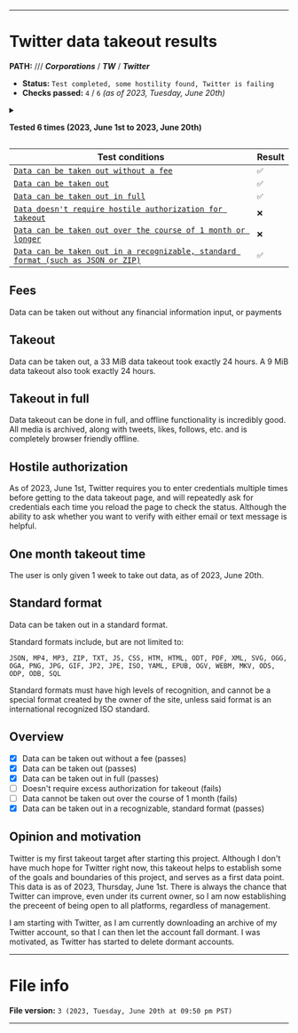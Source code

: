 
***

# Twitter data takeout results

**PATH:** /// ***Corporations*** / ***TW*** / ***Twitter***

- **Status:** `Test completed, some hostility found, Twitter is failing`
- **Checks passed:** `4` / `6` _(as of 2023, Tuesday, June 20th)_

<details><summary><p><b>Tested 6 times (2023, June 1st to 2023, June 20th)</b></p></summary>

- `@seanwallawalla` Data takeout on 2023, June 1st [Score: 4/6]
- `@seanwallawalla2` Data takeout on 2023, June 6th [Score: 4/6]
- `@seanwallawallaA` Data takeout on 2023, June 13th [Score: 4/6]
- `@seanwallawallaB` Data takeout on 2023, June 13th [Score: 4/6]
- `@seanwallawallaE` Data takeout on 2023, June 20th [Score: 4/6]
- `@seanwallawallaL` Data takeout on 2023, June 20th [Score: 4/6]

> **Note** _See [:octocat: `seanpm2001/Twitter`](https://github.com/seanpm2001/Twitter/) and [:octocat: `seanpm2001/Takeout_Tuesdays`](https://github.com/seanpm2001/Takeout_Tuesdays/) for more info._

</details>

| Test conditions | Result |
|---|---|
| [`Data can be taken out without a fee`](#fees) | `✅️` |
| [`Data can be taken out`](#takeout) | `✅️` |
| [`Data can be taken out in full`](#takeout-in-full) | `✅️` |
| [`Data doesn't require hostile authorization for takeout`](#hostile-authorization) | `❌️` |
| [`Data can be taken out over the course of 1 month or longer`](#one-month-takeout-time) | `❌️` |
| [`Data can be taken out in a recognizable, standard format (such as JSON or ZIP)`](#standard-format) | `✅️` |


## Fees

Data can be taken out without any financial information input, or payments

## Takeout

Data can be taken out, a 33 MiB data takeout took exactly 24 hours. A 9 MiB data takeout also took exactly 24 hours.

## Takeout in full

Data takeout can be done in full, and offline functionality is incredibly good. All media is archived, along with tweets, likes, follows, etc. and is completely browser friendly offline.

## Hostile authorization

As of 2023, June 1st, Twitter requires you to enter credentials multiple times before getting to the data takeout page, and will repeatedly ask for credentials each time you reload the page to check the status. Although the ability to ask whether you want to verify with either email or text message is helpful.

## One month takeout time

The user is only given 1 week to take out data, as of 2023, June 20th.

## Standard format

Data can be taken out in a standard format.

Standard formats include, but are not limited to:

```plain-text
JSON, MP4, MP3, ZIP, TXT, JS, CSS, HTM, HTML, ODT, PDF, XML, SVG, OGG, OGA, PNG, JPG, GIF, JP2, JPE, ISO, YAML, EPUB, OGV, WEBM, MKV, ODS, ODP, ODB, SQL
```

Standard formats must have high levels of recognition, and cannot be a special format created by the owner of the site, unless said format is an international recognized ISO standard.

## Overview

- [x] Data can be taken out without a fee (passes)
- [x] Data can be taken out (passes)
- [x] Data can be taken out in full (passes)
- [ ] Doesn't require excess authorization for takeout (fails)
- [ ] Data cannot be taken out over the course of 1 month (fails)
- [x] Data can be taken out in a recognizable, standard format (passes)

## Opinion and motivation

Twitter is my first takeout target after starting this project. Although I don't have much hope for Twitter right now, this takeout helps to establish some of the goals and boundaries of this project, and serves as a first data point. This data is as of 2023, Thursday, June 1st. There is always the chance that Twitter can improve, even under its current owner, so I am now establishing the preceent of being open to all platforms, regardless of management.

I am starting with Twitter, as I am currently downloading an archive of my Twitter account, so that I can then let the account fall dormant. I was motivated, as Twitter has started to delete dormant accounts.

***

# File info

**File version:** `3 (2023, Tuesday, June 20th at 09:50 pm PST)`

***
